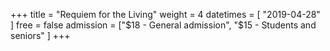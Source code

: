 +++
title = "Requiem for the Living"
weight = 4
datetimes = [ "2019-04-28" ]
free = false
admission = ["$18 - General admission", "$15 - Students and seniors" ]
+++
